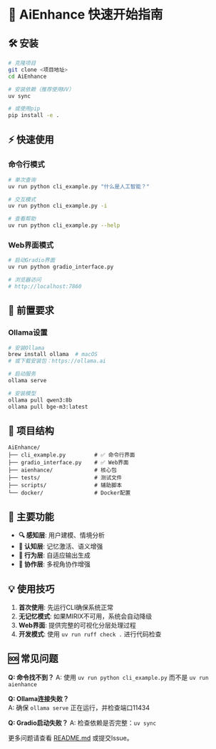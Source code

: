 # 🚀 AiEnhance 快速开始指南

## 🛠️ 安装

```bash
# 克隆项目
git clone <项目地址>
cd AiEnhance

# 安装依赖（推荐使用UV）
uv sync

# 或使用pip
pip install -e .
```

## ⚡ 快速使用

### 命令行模式

```bash
# 单次查询
uv run python cli_example.py "什么是人工智能？"

# 交互模式
uv run python cli_example.py -i

# 查看帮助
uv run python cli_example.py --help
```

### Web界面模式

```bash
# 启动Gradio界面
uv run python gradio_interface.py

# 浏览器访问
# http://localhost:7860
```

## 🔧 前置要求

### Ollama设置
```bash
# 安装Ollama
brew install ollama  # macOS
# 或下载安装包：https://ollama.ai

# 启动服务
ollama serve

# 安装模型
ollama pull qwen3:8b
ollama pull bge-m3:latest
```

## 📁 项目结构

```
AiEnhance/
├── cli_example.py         # ✅ 命令行界面
├── gradio_interface.py    # ✅ Web界面
├── aienhance/             # 核心包
├── tests/                 # 测试文件
├── scripts/               # 辅助脚本
└── docker/                # Docker配置
```

## 🎯 主要功能

- **🔍 感知层**: 用户建模、情境分析
- **🧠 认知层**: 记忆激活、语义增强
- **🎯 行为层**: 自适应输出生成
- **🤝 协作层**: 多视角协作增强

## 💡 使用技巧

1. **首次使用**: 先运行CLI确保系统正常
2. **无记忆模式**: 如果MIRIX不可用，系统会自动降级
3. **Web界面**: 提供完整的可视化分层处理过程
4. **开发模式**: 使用 `uv run ruff check .` 进行代码检查

## 🆘 常见问题

**Q: 命令找不到？**
A: 使用 `uv run python cli_example.py` 而不是 `uv run aienhance`

**Q: Ollama连接失败？**  
A: 确保 `ollama serve` 正在运行，并检查端口11434

**Q: Gradio启动失败？**
A: 检查依赖是否完整：`uv sync`

更多问题请查看 [README.md](README.md) 或提交Issue。